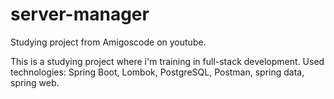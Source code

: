 # server-manager
Studying project from Amigoscode on youtube.

This is a studying project where i'm training in full-stack development.
Used technologies: Spring Boot, Lombok, PostgreSQL, Postman, spring data, spring web.
